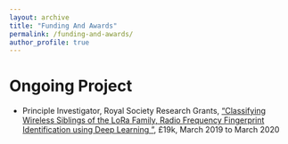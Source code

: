 ```yaml
---
layout: archive
title: "Funding And Awards"
permalink: /funding-and-awards/
author_profile: true
---
```


# Ongoing Project
* Principle Investigator, Royal Society Research Grants, [“Classifying Wireless Siblings of the LoRa Family, Radio Frequency Fingerprint Identification using Deep Learning ”](/project-rffi-lora/), £19k, March 2019 to March 2020

